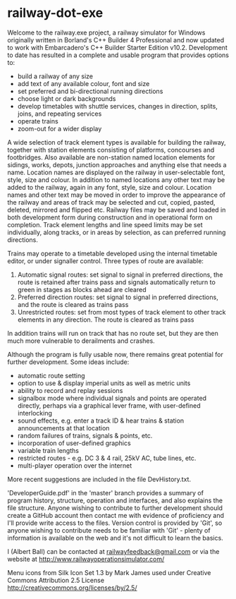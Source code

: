 # railway-dot-exe

Welcome to the railway.exe project, a railway simulator for Windows originally written in Borland's C++ Builder 4 Professional and now updated to work with Embarcadero's C++ Builder Starter Edition v10.2.  Development to date has resulted in a complete and usable program that provides options to:

- build a railway of any size
- add text of any available colour, font and size
- set preferred and bi-directional running directions
- choose light or dark backgrounds
- develop timetables with shuttle services, changes in direction, splits, joins, and repeating services
- operate trains
- zoom-out for a wider display

A wide selection of track element types is available for building the railway, together with station elements consisting of platforms, concourses and footbridges.  Also available are non-station named location elements for sidings, works, depots, junction approaches and anything else that needs a name.  Location names are displayed on the railway in user-selectable font, style, size and colour.  In addition to named locations any other text may be added to the railway, again in any font, style, size and colour.  Location names and other text may be moved in order to improve the appearance of the railway and areas of track may be selected and cut, copied, pasted, deleted, mirrored and flipped etc.  Railway files may be saved and loaded in both development form during construction and in operational form on completion.  Track element lengths and line speed limits may be set individually, along tracks, or in areas by selection, as can preferred running directions.

Trains may operate to a timetable developed using the internal timetable editor, or under signaller control.  Three types of route are available:

1. Automatic signal routes:  set signal to signal in preferred directions, the route is retained after trains pass and signals automatically return to green in stages as blocks ahead are cleared
2. Preferred direction routes:  set signal to signal in preferred directions, and the route is cleared as trains pass
3. Unrestricted routes:  set from most types of track element to other track elements in any direction.  The route is cleared as trains pass

In addition trains will run on track that has no route set, but they are then much more vulnerable to derailments and crashes.

Although the program is fully usable now, there remains great potential for further development.  Some ideas include:

- automatic route setting
- option to use & display imperial units as well as metric units
- ability to record and replay sessions
- signalbox mode where individual signals and points are operated directly, perhaps via a graphical lever frame, with user-defined interlocking
- sound effects, e.g. enter a track ID & hear trains & station announcements at that location
- random failures of trains, signals & points, etc.
- incorporation of user-defined graphics
- variable train lengths
- restricted routes - e.g. DC 3 & 4 rail, 25kV AC, tube lines, etc.
- multi-player operation over the internet

More recent suggestions are included in the file DevHistory.txt.

'DeveloperGuide.pdf' in the 'master' branch provides a summary of program history, structure, operation and interfaces, and also explains the file structure.  Anyone wishing to contribute to further development should create a GitHub account then contact me with evidence of proficiency and I'll provide write access to the files. Version control is provided by 'Git', so anyone wishing to contribute needs to be familiar with 'Git' - plenty of information is available on the web and it's not difficult to learn the basics.

I (Albert Ball) can be contacted at railwayfeedback@gmail.com or via the website at http://www.railwayoperationsimulator.com/

Menu icons from Silk Icon Set 1.3 by Mark James used under Creative Commons Attribution 2.5 License http://creativecommons.org/licenses/by/2.5/
